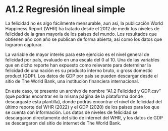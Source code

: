# A1.2 Regresión lineal simple

La felicidad no es algo fácilmente mensurable, aun así, la publicación World Happiness Report (WHR) ha tratado desde el 2012 de medir los niveles de felicidad de la gran mayoría de los países del mundo. Los resultados que obtienen año con año se publican de forma abierta, así como los datos que lograron capturar.

La variable de mayor interés para este ejercicio es el nivel general de felicidad por país, evaluado en una escala del 0 al 10. Una de las variables que en dicho reporte han expuesto como relevante para determinar la felicidad de una nación es su producto interno bruto, o gross domestic product (GDP). Los datos de GDP por país se pueden descargar desde el sitio de The World Bank, una institución financiera internacional.

En este caso, te presento un archivo de nombre “A1.2 Felicidad y GDP.csv” (que podrás encontrar en la misma página de la plataforma donde descargaste esta plantilla), donde podrás encontrar el nivel de felicidad del último reporte del WHR (2022) y el GDP (2020) de los países para los que se cuenta con información. Los datos de niveles de felicidad se descargaron directamente del sitio de internet del WHR, y los datos de GDP se descargaron del sitio de internet de The World Bank.
